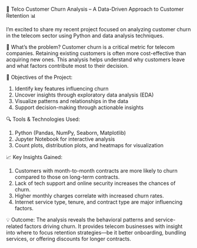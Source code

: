 🚀 Telco Customer Churn Analysis – A Data-Driven Approach to Customer Retention 📊

I’m excited to share my recent project focused on analyzing customer churn in the telecom sector using Python and data analysis techniques.

🧠 What’s the problem?
Customer churn is a critical metric for telecom companies. Retaining existing customers is often more cost-effective than acquiring new ones. This analysis helps understand why customers leave and what factors contribute most to their decision.

📌 Objectives of the Project:
1. Identify key features influencing churn
2. Uncover insights through exploratory data analysis (EDA)
3. Visualize patterns and relationships in the data
4. Support decision-making through actionable insights

🔍 Tools & Technologies Used:
1. Python (Pandas, NumPy, Seaborn, Matplotlib)
2. Jupyter Notebook for interactive analysis
3. Count plots, distribution plots, and heatmaps for visualization

📈 Key Insights Gained:
1. Customers with month-to-month contracts are more likely to churn compared to those on long-term contracts.
2. Lack of tech support and online security increases the chances of churn.
3. Higher monthly charges correlate with increased churn rates.
4. Internet service type, tenure, and contract type are major influencing factors.

💡 Outcome:
The analysis reveals the behavioral patterns and service-related factors driving churn. It provides telecom businesses with insight into where to focus retention strategies—be it better onboarding, bundling services, or offering discounts for longer contracts.
